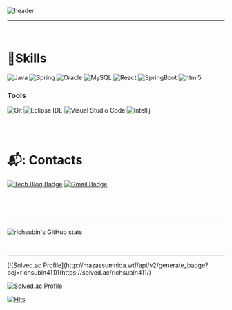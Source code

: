 ![header](https://capsule-render.vercel.app/api?type=waving&color=7900D9&height=150&section=header&text=It's%20me!%20SUBIN⭐&fontColor=effefe&fontSize=70&animation=fadeIn&fontAlignY=55)

<hr>
 <br/>


# 💪Skills

![Java](https://img.shields.io/badge/Java-007396.svg?&style=for-the-badge&logo=Java&logoColor=white)
![Spring](https://img.shields.io/badge/Spring-6DB33F.svg?&style=for-the-badge&logo=Spring&logoColor=white)
![Oracle](https://img.shields.io/badge/Oracle-F80000.svg?&style=for-the-badge&logo=Oracle&logoColor=white)
![MySQL](https://img.shields.io/badge/mysql-4479A1.svg?&style=for-the-badge&logo=mysql&logoColor=white)
![React](https://img.shields.io/badge/react-61DAFB.svg?&style=for-the-badge&logo=react&logoColor=white)
![SpringBoot](https://img.shields.io/badge/springboot-6DB33F.svg?&style=for-the-badge&logo=springboot&logoColor=white)
![html5](https://img.shields.io/badge/html5-E34F26.svg?&style=for-the-badge&logo=html5&logoColor=white)


### Tools
![Git](https://img.shields.io/badge/Git-F05032.svg?&style=for-the-badge&logo=Git&logoColor=white)
![Eclipse IDE](https://img.shields.io/badge/Eclipse%20IDE-2C2255.svg?&style=for-the-badge&logo=Eclipse%20IDE&logoColor=white)
![Visual Studio Code](https://img.shields.io/badge/Visual%20Studio%20Code-007ACC.svg?&style=for-the-badge&logo=Visual%20Studio%20Code&logoColor=white)
![Intellij](https://img.shields.io/badge/intellijidea-000000.svg?&style=for-the-badge&logo=intellijidea&logoColor=white)

<br><br>

# 📬: Contacts
[![Tech Blog Badge](http://img.shields.io/badge/-Velog-white?style=flat-square&logo=velog&link=https://velog.io/@richsubin)](https://velog.io/@richsubin)
[![Gmail Badge](https://img.shields.io/badge/Gmail-d14836?style=flat-square&logo=Gmail&logoColor=white&link=mailto:richsubin411@gmail.com)](mailto:kimsh1691@gmail.com)

<br><br><br><hr>

![richsubin's GitHub stats](https://github-readme-stats.vercel.app/api?username=richsubin&show_icons=true&theme=radical)

<br>
<hr>
[![Solved.ac Profile](http://mazassumnida.wtf/api/v2/generate_badge?boj=richsubin411)](https://solved.ac/richsubin411/)

[![Solved.ac Profile](http://mazassumnida.wtf/api/v2/generate_badge?boj=jjansubin)](https://solved.ac/jjansubin/)


[![Hits](https://hits.seeyoufarm.com/api/count/incr/badge.svg?url=https%3A%2F%2Fgithub.com%2Frichsubin%2Fhit-counter&count_bg=%23962DE0&title_bg=%23555555&icon=&icon_color=%23E7E7E7&title=hits&edge_flat=true)](https://hits.seeyoufarm.com)


<!--
**richsubin/richsubin** is a ✨ _special_ ✨ repository because its `README.md` (this file) appears on your GitHub profile.

Here are some ideas to get you started:

- 🔭 I’m currently working on ...
- 🌱 I’m currently learning ...
- 👯 I’m looking to collaborate on ...
- 🤔 I’m looking for help with ...
- 💬 Ask me about ...
- 📫 How to reach me: ...
- 😄 Pronouns: ...
- ⚡ Fun fact: ...
-->


